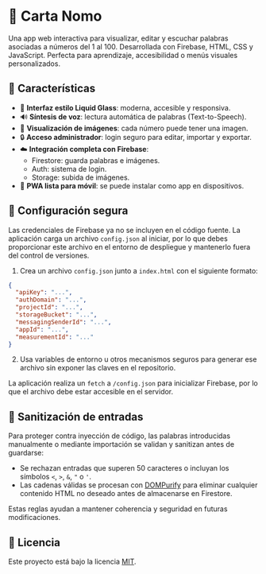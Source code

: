 # 🧊 Carta Nomo 

Una app web interactiva para visualizar, editar y escuchar palabras asociadas a números del 1 al 100. Desarrollada con Firebase, HTML, CSS y JavaScript. Perfecta para aprendizaje, accesibilidad o menús visuales personalizados.

## 🚀 Características

- 🎨 **Interfaz estilo Liquid Glass**: moderna, accesible y responsiva.
- 🔊 **Síntesis de voz**: lectura automática de palabras (Text-to-Speech).
- 🧾 **Visualización de imágenes**: cada número puede tener una imagen.
- 🔒 **Acceso administrador**: login seguro para editar, importar y exportar.
- ☁️ **Integración completa con Firebase**:
  - Firestore: guarda palabras e imágenes.
  - Auth: sistema de login.
  - Storage: subida de imágenes.
- 📱 **PWA lista para móvil**: se puede instalar como app en dispositivos.

## 🔐 Configuración segura

Las credenciales de Firebase ya no se incluyen en el código fuente. La aplicación
carga un archivo `config.json` al iniciar, por lo que debes proporcionar este
archivo en el entorno de despliegue y mantenerlo fuera del control de versiones.

1. Crea un archivo `config.json` junto a `index.html` con el siguiente formato:

```json
{
  "apiKey": "...",
  "authDomain": "...",
  "projectId": "...",
  "storageBucket": "...",
  "messagingSenderId": "...",
  "appId": "...",
  "measurementId": "..."
}
```

2. Usa variables de entorno u otros mecanismos seguros para generar ese archivo
   sin exponer las claves en el repositorio.

La aplicación realiza un `fetch` a `/config.json` para inicializar Firebase, por
lo que el archivo debe estar accesible en el servidor.

## 🧼 Sanitización de entradas

Para proteger contra inyección de código, las palabras introducidas manualmente o
mediante importación se validan y sanitizan antes de guardarse:

- Se rechazan entradas que superen 50 caracteres o incluyan los símbolos
  `<`, `>`, `&`, `"` o `'`.
- Las cadenas válidas se procesan con [DOMPurify](https://github.com/cure53/DOMPurify)
  para eliminar cualquier contenido HTML no deseado antes de almacenarse en Firestore.

Estas reglas ayudan a mantener coherencia y seguridad en futuras modificaciones.

## 📄 Licencia

Este proyecto está bajo la licencia [MIT](LICENSE).
